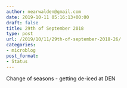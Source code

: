```yaml
---
author: nearwalden@gmail.com
date: 2019-10-11 05:16:13+00:00
draft: false
title: 29th of September 2018
type: post
url: /2019/10/11/29th-of-september-2018-26/
categories:
- microblog
post_format:
- Status
---
```


Change of seasons - getting de-iced at DEN



